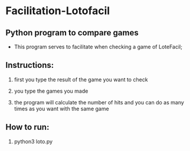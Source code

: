 # Facilitation-Lotofacil
 Python program to compare games
--------------------------------

- This program serves to facilitate when checking a game of LoteFacil;
## Instructions: 

1. first you type the result of the game you want to check

2. you type the games you made

3. the program will calculate the number of hits and you can do as many times as you want with the same game

## How to run: 
1. python3 loto.py
